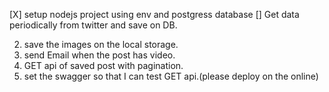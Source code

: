 [X] setup nodejs project using env and postgress database
[] Get data periodically from twitter and save on DB.


2. save the images on the local storage.
3. send Email when the post has video.
4. GET api of saved post with pagination.
5. set the swagger so that I can test GET api.(please deploy on the online)